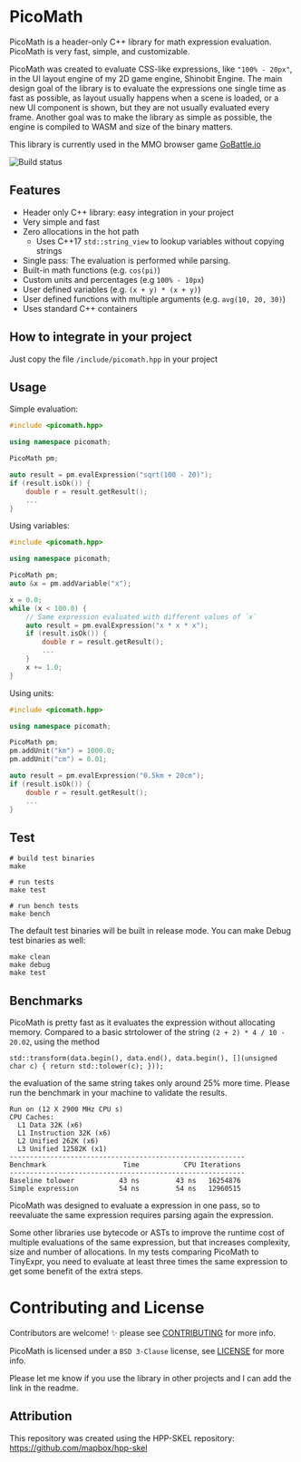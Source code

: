 # PicoMath

PicoMath is a header-only C++ library for math expression evaluation. PicoMath is very fast, simple, and customizable.

PicoMath was created to evaluate CSS-like expressions, like `"100% - 20px"`, in the UI layout engine of my 2D game engine, Shinobit Engine. The main design goal of the library is to evaluate the expressions one single time as fast as possible, as layout usually happens when a scene is loaded, or a new UI component is shown, but they are not usually evaluated every frame.
Another goal was to make the library as simple as possible, the engine is compiled to WASM and size of the binary matters.

This library is currently used in the MMO browser game [GoBattle.io](http://gobattle.io)

![Build status](https://github.com/Nitrillo/picomath/actions/workflows/ci.yml/badge.svg)

## Features
* Header only C++ library: easy integration in your project
* Very simple and fast
* Zero allocations in the hot path
    * Uses C++17 `std::string_view` to lookup variables without copying strings
* Single pass: The evaluation is performed while parsing.
* Built-in math functions (e.g. `cos(pi)`)
* Custom units and percentages (e.g `100% - 10px`)
* User defined variables (e.g. `(x + y) * (x + y)`)
* User defined functions with multiple arguments (e.g. `avg(10, 20, 30)`)
* Uses standard C++ containers

## How to integrate in your project

Just copy the file `/include/picomath.hpp` in your project

## Usage

Simple evaluation:
```cpp
#include <picomath.hpp>

using namespace picomath;

PicoMath pm;

auto result = pm.evalExpression("sqrt(100 - 20)");
if (result.isOk()) {
    double r = result.getResult();
    ...
}

```

Using variables:
```cpp
#include <picomath.hpp>

using namespace picomath;

PicoMath pm;
auto &x = pm.addVariable("x");

x = 0.0;
while (x < 100.0) {
    // Same expression evaluated with different values of `x`
    auto result = pm.evalExpression("x * x * x");
    if (result.isOk()) {
        double r = result.getResult();
        ...
    }
    x += 1.0;
}

```

Using units:
```cpp
#include <picomath.hpp>

using namespace picomath;

PicoMath pm;
pm.addUnit("km") = 1000.0;
pm.addUnit("cm") = 0.01;

auto result = pm.evalExpression("0.5km + 20cm");
if (result.isOk()) {
    double r = result.getResult();
    ...
}

```



## Test

```shell
# build test binaries
make

# run tests
make test

# run bench tests
make bench
```

The default test binaries will be built in release mode. You can make Debug test binaries as well:

```shell
make clean
make debug
make test
```


## Benchmarks

PicoMath is pretty fast as it evaluates the expression without allocating memory.
Compared to a basic strtolower of the string `(2 + 2) * 4 / 10 - 20.02`, using the method
```
std::transform(data.begin(), data.end(), data.begin(), [](unsigned char c) { return std::tolower(c); }));
```
the evaluation of the same string takes only around 25% more time.
Please run the benchmark in your machine to validate the results.

```
Run on (12 X 2900 MHz CPU s)
CPU Caches:
  L1 Data 32K (x6)  
  L1 Instruction 32K (x6)
  L2 Unified 262K (x6)
  L3 Unified 12582K (x1)
----------------------------------------------------------
Benchmark                   Time           CPU Iterations
----------------------------------------------------------
Baseline tolower           43 ns         43 ns   16254876
Simple expression          54 ns         54 ns   12960515
```

PicoMath was designed to evaluate a expression in one pass, so to reevaluate the same expression requires parsing again the expression.

Some other libraries use bytecode or ASTs to improve the runtime cost of multiple evaluations of the same expression, but that increases complexity, size and number of allocations.
In my tests comparing PicoMath to TinyExpr, you need to evaluate at least three times the same expression to get some benefit of the extra steps.  


# Contributing and License

Contributors are welcome! :sparkles: please see [CONTRIBUTING](CONTRIBUTING.md) for more info.

PicoMath is licensed under a `BSD 3-Clause` license, see [LICENSE](LICENSE.md) for more info.

Please let me know if you use the library in other projects and I can add the link in the readme.
##  Attribution

This repository was created using the HPP-SKEL repository: https://github.com/mapbox/hpp-skel


